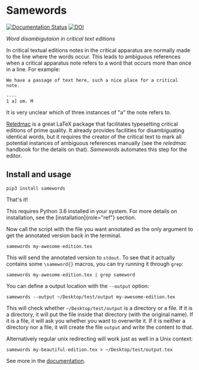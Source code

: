 Samewords
=========

[![Documentation
Status](https://readthedocs.org/projects/samewords/badge/?version=latest)](http://samewords.readthedocs.io/en/latest/?badge=latest)
[![DOI](https://zenodo.org/badge/92066873.svg)](https://zenodo.org/badge/latestdoi/92066873)



*Word disambigutaion in critical text editions*

In critical textual editions notes in the critical apparatus are
normally made to the line where the words occur. This leads to ambiguous
references when a critical apparatus note refers to a word that occurs
more than once in a line. For example:

    We have a passage of text here, such a nice place for a critical
    note.

    ----
    1 a] om. M

It is very unclear which of three instances of "a" the note refers to.

[Reledmac](https://www.ctan.org/pkg/reledmac) is a great LaTeX package
that facilitates typesetting critical editions of prime quality. It
already provides facilities for disambiguating identical words, but it
requires the creator of the critical text to mark all potential
instances of ambiguous references manually (see the *reledmac* handbook
for the details on that). *Samewords* automates this step for the
editor.

Install and usage
-----------------

``` {.sourceCode .bash}
pip3 install samewords
```

That's it!

This requires Python 3.6 installed in your system. For more details on
installation, see the [installation]{role="ref"} section.

Now call the script with the file you want annotated as the only
argument to get the annotated version back in the terminal.

``` {.sourceCode .bash}
samewords my-awesome-edition.tex
```

This will send the annotated version to `stdout`. To see that it
actually contains some `\sameword{}` macros, you can try running it
through `grep`:

``` {.sourceCode .bash}
samewords my-awesome-edition.tex | grep sameword
```

You can define a output location with the `--output` option:

``` {.sourceCode .bash}
samewords --output ~/Desktop/test/output my-awesome-edition.tex
```

This will check whether `~/Desktop/test/output` is a directory or a
file. If it is a directory, it will put the file inside that directory
(with the original name). If it is a file, it will ask you whether you
want to overwrite it. If it is neither a directory nor a file, it will
create the file `output` and write the content to that.

Alternatively regular unix redirecting will work just as well in a Unix
context:

``` {.sourceCode .bash}
samewords my-beautiful-edition.tex > ~/Desktop/test/output.tex
```

See more in the
[documentation](https://samewords.readthedocs.io/en/latest/).
